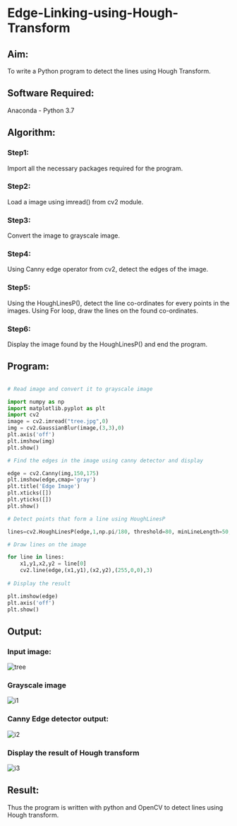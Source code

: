 # Edge-Linking-using-Hough-Transform

## Aim:

To write a Python program to detect the lines using Hough Transform.

## Software Required:

Anaconda - Python 3.7

## Algorithm:

### Step1:

Import all the necessary packages required for the program.

### Step2:

Load a image using imread() from cv2 module.

### Step3:

Convert the image to grayscale image.

### Step4:

Using Canny edge operator from cv2, detect the edges of the image.

### Step5:

Using the HoughLinesP(), detect the line co-ordinates for every points in the images. Using For loop, draw the lines on the found co-ordinates.

### Step6:

Display the image found by the HoughLinesP() and end the program.

## Program:

```python

# Read image and convert it to grayscale image

import numpy as np
import matplotlib.pyplot as plt
import cv2
image = cv2.imread("tree.jpg",0)
img = cv2.GaussianBlur(image,(3,3),0)
plt.axis('off')
plt.imshow(img)
plt.show()

# Find the edges in the image using canny detector and display

edge = cv2.Canny(img,150,175)
plt.imshow(edge,cmap='gray')
plt.title('Edge Image')
plt.xticks([])
plt.yticks([])
plt.show()

# Detect points that form a line using HoughLinesP

lines=cv2.HoughLinesP(edge,1,np.pi/180, threshold=80, minLineLength=50,maxLineGap=250)

# Draw lines on the image

for line in lines:
    x1,y1,x2,y2 = line[0]
    cv2.line(edge,(x1,y1),(x2,y2),(255,0,0),3)
    
# Display the result

plt.imshow(edge)
plt.axis('off')
plt.show()

```

## Output:

### Input image:

![tree](https://user-images.githubusercontent.com/94231938/234076953-b7a6b112-40fa-47b7-a624-e2e394a2633b.jpg)

### Grayscale image

![i1](https://user-images.githubusercontent.com/94231938/234076989-ce9de0ea-2041-431d-bbb4-de60285f90a1.png)

### Canny Edge detector output:

![i2](https://user-images.githubusercontent.com/94231938/234077002-8e1ff14b-9bc0-4d08-be6c-1086b44dd334.png)

### Display the result of Hough transform

![i3](https://user-images.githubusercontent.com/94231938/234077022-c53c35be-7906-4941-b263-2c765c7acb82.png)

## Result:

Thus the program is written with python and OpenCV to detect lines using Hough transform.

